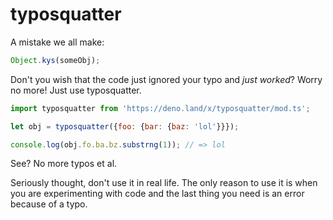 # typosquatter

A mistake we all make:

```js
Object.kys(someObj);
```

Don't you wish that the code just ignored your typo and _just worked_?
Worry no more! Just use typosquatter.

```js
import typosquatter from 'https://deno.land/x/typosquatter/mod.ts';

let obj = typosquatter({foo: {bar: {baz: 'lol'}}});

console.log(obj.fo.ba.bz.substrng(1)); // => lol
```

See? No more typos et al.

Seriously thought, don't use it in real life. The only reason to use it is when
you are experimenting with code and the last thing you need is an error because
of a typo.
